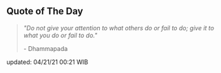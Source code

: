 ## Quote of The Day
> *"Do not give your attention to what others do or fail to do; give it to what you do or fail to do."*
>
>\- Dhammapada

updated: 04/21/21 00:21 WIB
